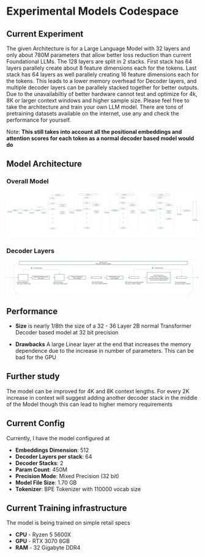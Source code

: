 # Experimental Models Codespace

## Current Experiment
The given Architecture is for a Large Language Model with 32 layers and only about 780M parameters that allow better loss reduction than current Foundational LLMs. The 128 layers are split in 2 stacks. First stack has 64 layers parallely create about 8 feature dimensions each for the tokens. Last stack has 64 layers as well parallely creating 16 feature dimensions each for the tokens. This leads to a lower memory overhead for Decoder layers, and multiple decoder layers can be parallely stacked together for better outputs. Due to the unavailabiltiy of better hardware cannot test and optimize for 4k, 8K or larger context windows and higher sample size. Please feel free to take the architecture and train your own LLM model. There are tons of pretraining datasets available on the internet, use any and check the performance for yourself.

Note: **This still takes into account all the positional embeddings and attention scores for each token as a normal decoder based model would do**

## Model Architecture

### Overall Model
![Architecture](/img/Architecture.png)

### Decoder Layers
![Decoder](/img/Decoder.png)

## Performance

* **Size** is nearly 1/8th the size of a 32 - 36 Layer 2B normal Transformer Decoder based model at 32 bit precision

* **Drawbacks** A large Linear layer at the end that increases the memory dependence due to the increase in number of parameters. This can be bad for the GPU

## Further study
The model can be improved for 4K and 8K context lengths. For every 2K increase in context will suggest adding another decoder stack in the middle of the Model though this can lead to higher memory requirements

## Current Config
Currently, I have the model configured at
* **Embeddings Dimension**: 512
* **Decoder Layers per stack**: 64
* **Decoder Stacks**: 2
* **Param Count**: 450M
* **Precision Mode**: Mixed Precision (32 bit)
* **Model File Size**: 1.70 GB
* **Tokenizer**: BPE Tokenizer with 110000 vocab size

## Current Training infrastructure
The model is being trained on simple retail specs
* **CPU** - Ryzen 5 5600X
* **GPU** - RTX 3070 8GB
* **RAM** - 32 Gigabyte DDR4
